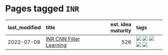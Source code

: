 # Pages tagged `INR`

|last_modified|title|est. idea maturity|tags
|:---|:---|---:|:---|
|2022-07-08|[INR CNN Filter Learning](../INR_CNN_filter_learning.md)|526|[![](https://img.shields.io/badge/tag-CNN-4ed36d)](../tags/CNN.md) [![](https://img.shields.io/badge/tag-INR-e127da)](../tags/INR.md) [![](https://img.shields.io/badge/tag-deep_learning-c9145c)](../tags/deep_learning.md) [![](https://img.shields.io/badge/tag-experimental-3f9741)](../tags/experimental.md) [![](https://img.shields.io/badge/tag-filter_learning-7ffa70)](../tags/filter_learning.md)|